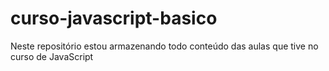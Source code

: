 # curso-javascript-basico
 Neste repositório estou armazenando todo conteúdo das aulas que tive no curso de JavaScript
